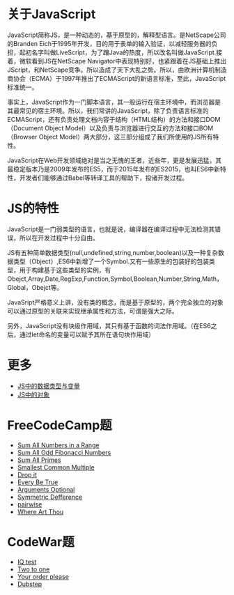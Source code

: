 # 关于JavaScript
JavaScript简称JS，是一种动态的，基于原型的，解释型语言。是NetScape公司的Branden Eich于1995年开发，目的用于表单的输入验证，以减轻服务器的负担，起初名字叫做LiveScript，为了蹭Java的热度，所以改名叫做JavaScript.接着，微软看到JS在NetScape Navigator中表现特别好，也紧跟着在JS基础上推出JScript，和NetScape竞争。所以造成了天下大乱之势。所以，由欧洲计算机制造商协会（ECMA）于1997年推出了ECMAScript的新语言标准，至此，JavaScript标准统一。

事实上，JavaScript作为一门脚本语言，其一般运行在宿主环境中，而浏览器是其最常见的宿主环境。所以，我们常讲的JavaScript，除了负责语言标准的ECMAScript，还有负责处理文档内容于结构（HTML结构）的方法和接口DOM（Document Object Model）以及负责与浏览器进行交互的方法和接口BOM（Browser Object Model）两大部分，这三部分组成了我们所使用的JS所有特性。

JavaScript在Web开发领域绝对是当之无愧的王者，近些年，更是发展迅猛，其最稳定版本乃是2009年发布的ES5，而于2015年发布的ES2015，也叫ES6中新特性，开发者们能够通过Babel等转译工具的帮助下，投诸开发过程。

# JS的特性
JavaScript是一门弱类型的语言，也就是说，编译器在编译过程中无法检测其错误，所以在开发过程中十分自由。

JS有五种简单数据类型(null,undefined,string,number,boolean)以及一种复杂数据类型（Object）,ES6中新增了一个Symbol.又有一些原生的包装好的包装类型，用于构建基于这些类型的实例，有Obejct,Array,Date,RegExp,Function,Symbol,Boolean,Number,String,Math，Global，Obejct等。

JavaSript严格意义上讲，没有类的概念，而是基于原型的，两个完全独立的对象可以通过原型的关联来实现继承属性和方法，可谓是强大之际。

另外，JavaScript没有块级作用域，其只有基于函数的词法作用域。（在ES6之后，通过let命名的变量可以赋予其所在语句块作用域）

# 更多
- [JS中的数据类型与变量](JS中的数据类型和变量.md)
- [JS中的对象](关于对象.md)

# FreeCodeCamp题
- [Sum All Numbers in a Range](FreeCodeCamp/Sum-All-Numbers-in-a-Range.md)
- [Sum All Odd Fibonacci Numbers](FreeCodeCamp/Sum-All-Odd-Fibonacci-Numbers.md)
- [Sum All Primes](FreeCodeCamp/Sum-All-Primes.md)
- [Smallest Common Multiple](FreeCodeCamp/Smallest-Common-Multiple.md)
- [Drop it](FreeCodeCamp/Drop-it.md)
- [Every Be True](FreeCodeCamp/Everything-Be-True.md)
- [Arguments Optional](FreeCodeCamp/Arguments-Optional.md)
- [Symmetric Defference](FreeCodeCamp/symmetric-difference.md)
- [pairwise](FreeCodeCamp/Pairwise.md)
- [Where Art Thou](FreeCodeCamp/Where-art-thou.md)

# CodeWar题
- [IQ test](codewar/IQtest.md)
- [Two to one](codewar/Two-to-one.md)
- [Your order please](codewar/Your-order-please.md)
- [Dubstep](codewar/DubStep.md)
